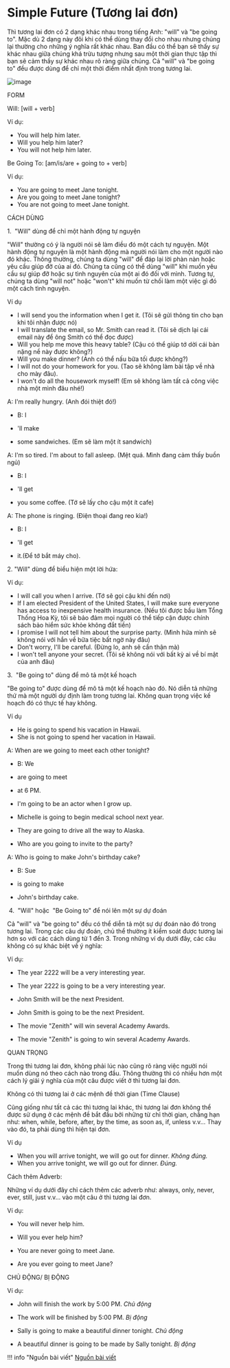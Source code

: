 
# Simple Future (Tương lai đơn)

Thì tương lai đơn có 2 dạng khác nhau trong tiếng Anh: "will" và "be going to". Mặc dù 2 dạng này đôi khi có thể dùng thay đổi cho nhau nhưng chúng lại thường cho những ý nghĩa rất khác nhau. Ban đầu có thể bạn sẽ thấy sự khác nhau giữa chúng khá trừu tượng nhưng sau một thời gian thực tập thì bạn sẽ cảm thấy sự khác nhau rõ ràng giữa chúng. Cả "will" và "be going to" đều được dùng để chỉ một thời điểm nhất định trong tương lai.

![image](https://scontent.fhan17-1.fna.fbcdn.net/v/t39.30808-6/453965388_8002533296494399_2943942526077468017_n.jpg?_nc_cat=110&ccb=1-7&_nc_sid=350b3d&_nc_ohc=PNX7XqT0tFkQ7kNvgGuEIM2&_nc_zt=23&_nc_ht=scontent.fhan17-1.fna&_nc_gid=A1NvCxaRRHhxM8kxQqRzzo8&oh=00_AYBuQK9khyKSE_ReYlPG6K4KJjRU8APVDvZYo7W9LAW3BA&oe=6761BCD3)

FORM

Will: [will + verb]

Ví dụ:

-   You will help him later.
-   Will you help him later?
-   You will not help him later.

Be Going To: [am/is/are + going to + verb]

Ví dụ:

-   You are going to meet Jane tonight.
-   Are you going to meet Jane tonight?
-   You are not going to meet Jane tonight.

CÁCH DÙNG

1\.  "Will" dùng để chỉ một hành động tự nguyện

"Will" thường có ý là người nói sẽ làm điều đó một cách tự nguyện. Một hành động tự nguyện là một hành động mà người nói làm cho một người nào đó khác. Thông thường, chúng ta dùng "will" để đáp lại lời phàn nàn hoặc yêu cầu giúp đỡ của ai đó. Chúng ta cũng có thể dùng "will" khi muốn yêu cầu sự giúp đỡ hoặc sự tình nguyên của một ai đó đối với mình. Tương tự, chúng ta dùng "will not" hoặc "won't" khi muốn từ chối làm một việc gì đó một cách tình nguyện. 

Ví dụ

-   I will send you the information when I get it. (Tôi sẽ gửi thông tin cho bạn khi tôi nhận được nó)
-   I will translate the email, so Mr. Smith can read it. (Tôi sẽ dịch lại cái email này để ông Smith có thể đọc được)
-   Will you help me move this heavy table? (Cậu có thể giúp tớ dời cái bàn nặng nề này được không?)
-   Will you make dinner? (Anh có thể nấu bữa tối được không?)
-   I will not do your homework for you. (Tao sẽ không làm bài tập về nhà cho mày đâu).
-   I won't do all the housework myself! (Em sẽ không làm tất cả công việc nhà một mình đâu nhé!)

A: I'm really hungry. (Anh đói thiệt đó!)

-   B: I

-   'll make

-   some sandwiches. (Em sẽ làm một ít sandwich)

A: I'm so tired. I'm about to fall asleep. (Mệt quá. Mình đang cảm thấy buồn ngủ)

-   B: I

-   'll get

-   you some coffee. (Tớ sẽ lấy cho cậu một ít cafe)

A: The phone is ringing. (Điện thoại đang reo kìa!)

-   B: I

-   'll get

-   it.(Để tớ bắt máy cho).

2\. "Will" dùng để biểu hiện một lời hứa:

Ví dụ:

-   I will call you when I arrive. (Tớ sẽ gọi cậu khi đến nơi)
-   If I am elected President of the United States, I will make sure everyone has access to inexpensive health insurance. (Nếu tôi được bầu làm Tổng Thống Hoa Kỳ, tôi sẽ bảo đảm mọi người có thể tiếp cận được chính sách bảo hiểm sức khỏe không đắt tiền)
-   I promise I will not tell him about the surprise party. (Mình hứa mình sẽ không nói với hắn về bữa tiệc bất ngờ này đâu)
-   Don't worry, I'll be careful. (Đừng lo, anh sẽ cẩn thận mà)
-   I won't tell anyone your secret. (Tôi sẽ không nói với bất kỳ ai về bí mật của anh đâu)

3\.  "Be going to" dùng để mô tả một kế hoạch

"Be going to" được dùng để mô tả một kế hoạch nào đó. Nó diễn tả những thứ mà một người dự định làm trong tương lai. Không quan trọng việc kế hoạch đó có thực tế hay không.

Ví dụ

-   He is going to spend his vacation in Hawaii.
-   She is not going to spend her vacation in Hawaii.

A: When are we going to meet each other tonight?

-   B: We

-   are going to meet

-   at 6 PM.

-   I'm going to be an actor when I grow up.

-   Michelle is going to begin medical school next year.

-   They are going to drive all the way to Alaska.

-   Who are you going to invite to the party?

A: Who is going to make John's birthday cake?

-   B: Sue

-   is going to make

-   John's birthday cake.

 4.  "Will" hoặc  "Be Going to" để nói lên một sự dự đoán

Cả "will" và "be going to" đều có thể diễn tả một sự dự đoán nào đó trong tương lai. Trong các câu dự đoán, chủ thể thường ít kiểm soát được tương lai hơn so với các cách dùng từ 1 đến 3. Trong những ví dụ dưới đây, các câu không có sự khác biệt về ý nghĩa:

Ví dụ:

-   The year 2222 will be a very interesting year.
-   The year 2222 is going to be a very interesting year.

-   John Smith will be the next President.
-   John Smith is going to be the next President.

-   The movie "Zenith" will win several Academy Awards.
-   The movie "Zenith" is going to win several Academy Awards.

QUAN TRỌNG

Trong thì tương lai đơn, không phải lúc nào cũng rõ ràng việc người nói muốn dùng nó theo cách nào trong đầu. Thông thường thì có nhiều hơn một cách lý giải ý nghĩa của một câu được viết ở thì tương lai đơn.

Không có thì tương lai ở các mệnh đề thời gian (Time Clause)

Cũng giống như tất cả các thì tương lai khác, thì tương lai đơn không thể được sử dụng ở các mệnh đề bắt đầu bởi những từ chỉ thời gian, chẳng hạn như: when, while, before, after, by the time, as soon as, if, unless v.v... Thay vào đó, ta phải dùng thì hiện tại đơn.

Ví dụ

-   When you will arrive tonight, we will go out for dinner. *Không đúng.*
-   When you arrive tonight, we will go out for dinner. *Đúng.*

Cách thêm Adverb:

Những ví dụ dưới đây chỉ cách thêm các adverb như: always, only, never, ever, still, just v.v... vào một câu ở thì tương lai đơn.

Ví dụ:

-   You will never help him.
-   Will you ever help him?

-   You are never going to meet Jane.
-   Are you ever going to meet Jane?

CHỦ ĐỘNG/ BỊ ĐỘNG

Ví dụ:

-   John will finish the work by 5:00 PM. *Chủ động*
-   The work will be finished by 5:00 PM. *Bị động*

-   Sally is going to make a beautiful dinner tonight. *Chủ động*
-   A beautiful dinner is going to be made by Sally tonight. *Bị động*

!!! info "Nguồn bài viết"
    [Nguồn bài viết](https://www.facebook.com/notes/3821648561229785)